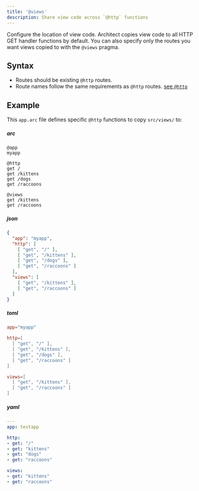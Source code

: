 ```yaml
---
title: '@views'
description: Share view code across `@http` functions
---
```


Configure the location of view code.
Architect copies view code to all HTTP GET handler functions by default.
You can also specify only the routes you want views copied to with the `@views` pragma.

## Syntax

- Routes should be existing `@http` routes.
- Route names follow the same requirements as `@http` routes. [see `@http`](http)

## Example

This `app.arc` file defines specific `@http` functions to copy `src/views/` to:

<arc-viewer default-tab=arc>
<div slot=contents class=bg-g4>

<arc-tab label=arc>
<h5>arc</h5>
<div slot=content>

```arc
@app
myapp

@http
get /
get /kittens
get /dogs
get /raccoons

@views
get /kittens
get /raccoons
```
</div>
</arc-tab>

<arc-tab label=json>
<h5>json</h5>
<div slot=content>

```json
{
  "app": "myapp",
  "http": [
    [ "get", "/" ],
    [ "get", "/kittens" ],
    [ "get", "/dogs" ],
    [ "get", "/raccoons" ]
  ],
  "views": [
    [ "get", "/kittens" ],
    [ "get", "/raccoons" ]
  ]
}
```
</div>
</arc-tab>

<arc-tab label=toml>
<h5>toml</h5>
<div slot=content>

```toml
app="myapp"

http=[
  [ "get", "/" ],
  [ "get", "/kittens" ],
  [ "get", "/dogs" ],
  [ "get", "/raccoons" ]
]

views=[
  [ "get", "/kittens" ],
  [ "get", "/raccoons" ]
]

```
</div>
</arc-tab>

<arc-tab label=yaml>
<h5>yaml</h5>
<div slot=content>

```yaml
---
app: testapp

http:
- get: "/"
- get: "kittens"
- get: "dogs"
- get: "raccoons"

views:
- get: "kittens"
- get: "raccoons"
```
</div>
</arc-tab>

</div>
</arc-viewer>

